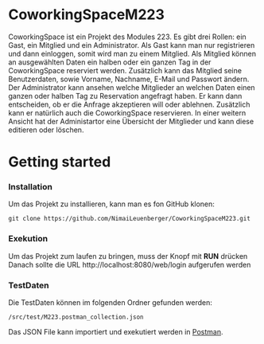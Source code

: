 # CoworkingSpaceM223
CoworkingSpace ist ein Projekt des Modules 223. Es gibt drei Rollen: ein Gast, ein Mitglied und ein Administrator. Als Gast kann man nur registrieren und dann einloggen, 
somit wird man zu einem Mitglied. Als Mitglied können an ausgewählten Daten ein halben oder ein ganzen Tag in der CoworkingSpace reserviert werden. Zusätzlich kann 
das Mitglied seine Benutzerdaten, sowie Vorname, Nachname, E-Mail und Passwort ändern. 
Der Administrator kann ansehen welche Mitglieder an welchen Daten einen ganzen oder halben Tag zu Reservation angefragt haben. Er kann dann entscheiden, ob er 
die Anfrage akzeptieren will oder ablehnen. Zusätzlich kann er natürlich auch die CoworkingSpace reservieren. In einer weitern Ansicht hat der Administartor 
eine Übersicht der Mitglieder und kann diese editieren oder löschen. 
# Getting started
### Installation
Um das Projekt zu installieren, kann man es fon GitHub klonen: 
```
git clone https://github.com/NimaiLeuenberger/CoworkingSpaceM223.git
```
### Exekution 
Um das Projekt zum laufen zu bringen, muss der Knopf mit **RUN** drücken
Danach sollte die URL http://localhost:8080/web/login aufgerufen werden

### TestDaten
Die TestDaten können im folgenden Ordner gefunden werden: 
```
/src/test/M223.postman_collection.json
```
Das JSON File kann importiert und exekutiert werden in [Postman](https://www.postman.com/).
